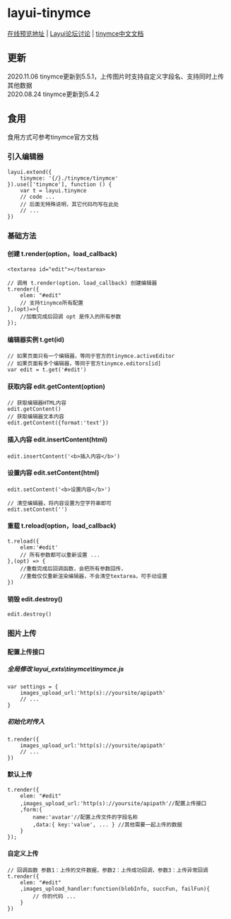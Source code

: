 # layui-tinymce

[在线预览地址](http://chick1993.gitee.io/layui-tinymce/layui_exts/) | [Layui论坛讨论](https://fly.layui.com/jie/63668/) | [tinymce中文文档](http://tinymce.ax-z.cn/)
## 更新
2020.11.06 tinymce更新到5.5.1，上传图片时支持自定义字段名、支持同时上传其他数据<br>
2020.08.24 tinymce更新到5.4.2
## 食用

食用方式可参考tinymce官方文档

### 引入编辑器
```
layui.extend({
    tinymce: '{/}./tinymce/tinymce'
}).use(['tinymce'], function () {
    var t = layui.tinymce
    // code ...
    // 后面无特殊说明，其它代码均写在此处
    // ...
})
```
### 基础方法
#### 创建 t.render(option，load_callback)
```
<textarea id="edit"></textarea>

// 调用 t.render(option，load_callback) 创建编辑器
t.render({
    elem: "#edit"  
    // 支持tinymce所有配置      
},(opt)=>{
    //加载完成后回调 opt 是传入的所有参数
});

```
#### 编辑器实例 t.get(id)
```
// 如果页面只有一个编辑器，等同于官方的tinymce.activeEditor
// 如果页面有多个编辑器，等同于官方tinymce.editors[id]
var edit = t.get('#edit')
```
#### 获取内容 edit.getContent(option)
```
// 获取编辑器HTML内容
edit.getContent()
// 获取编辑器文本内容
edit.getContent({format:'text'})
```

#### 插入内容 edit.insertContent(html)
```
edit.insertContent('<b>插入内容</b>')
```

#### 设置内容 edit.setContent(html)
```
edit.setContent('<b>设置内容</b>')

// 清空编辑器，将内容设置为空字符串即可
edit.setContent('')
```
#### 重载 t.reload(option，load_callback)
```
t.reload({
    elem:'#edit'
    // 所有参数都可以重新设置 ...
},(opt) => {
    //重载完成后回调函数，会把所有参数回传，
    //重载仅仅重新渲染编辑器，不会清空textarea，可手动设置
})
```

#### 销毁 edit.destroy() 
```
edit.destroy() 
```

### 图片上传
#### 配置上传接口
##### 全局修改 layui_exts\tinymce\tinymce.js
```
var settings = {
    images_upload_url:'http(s)://yoursite/apipath'
    // ...
}
```
##### 初始化时传入
``` 
t.render({
    images_upload_url:'http(s)://yoursite/apipath'
    // ...
})
```
#### 默认上传
```
t.render({
    elem: "#edit"  
    ,images_upload_url:'http(s)://yoursite/apipath'//配置上传接口
    ,form:{
        name:'avatar'//配置上传文件的字段名称
        ,data:{ key:'value', ... } //其他需要一起上传的数据
    }
});
```

#### 自定义上传
```
// 回调函数 参数1：上传的文件数据，参数2：上传成功回调，参数3：上传异常回调
t.render({
    elem: "#edit"  
    ,images_upload_handler:function(blobInfo, succFun, failFun){
        // 你的代码 ...
    }
})
```
